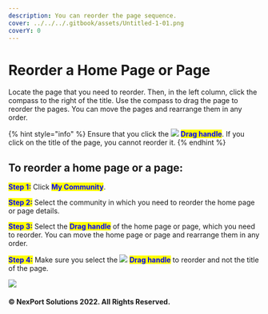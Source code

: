 ```yaml
---
description: You can reorder the page sequence.
cover: ../../../.gitbook/assets/Untitled-1-01.png
coverY: 0
---
```


# Reorder a Home Page or Page

Locate the page that you need to reorder. Then, in the left column, click the compass to the right of the title. Use the compass to drag the page to reorder the pages. You can move the pages and rearrange them in any order.

{% hint style="info" %}
Ensure that you click the ![](https://www.nexportcampus.com/Content/Guides/sweb/Content/Resources/Images/Common\_Screens\_Icons/Compass.png) <mark style="color:blue;">**Drag handle**</mark>. If you click on the title of the page, you cannot reorder it.
{% endhint %}

## **To reorder a home page or a page:**

<mark style="color:blue;">**Step 1:**</mark> Click <mark style="color:blue;">**My Community**</mark>.

<mark style="color:blue;">**Step 2:**</mark>  Select the community in which you need to reorder the home page or page details.

<mark style="color:blue;">**Step 3:**</mark>  Select the <mark style="color:blue;">**Drag handle**</mark> of the home page or page, which you need to reorder. You can move the home page or page and rearrange them in any order.

<mark style="color:blue;">**Step 4:**</mark>  Make sure you select the ![](https://www.nexportcampus.com/Content/Guides/sweb/Content/Resources/Images/Common\_Screens\_Icons/Compass.png) <mark style="color:blue;">**Drag handle**</mark> to reorder and not the title of the page.

![](https://www.nexportcampus.com/Content/Guides/sweb/Content/Resources/Images/My\_Community/MyCommunity\_Rearrange\_550x297.png)

#### &#x20;© NexPort Solutions 2022. All Rights Reserved.
